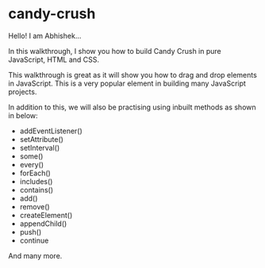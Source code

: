# candy-crush

Hello! I am Abhishek...

In this walkthrough, I show you how to build Candy Crush in pure JavaScript, HTML and CSS.  

This walkthrough is great as it will show you how to drag and drop elements in JavaScript. This is a very popular element in building many JavaScript projects.

In addition to this, we will also be practising using inbuilt methods as shown in below:

- addEventListener()
- setAttribute()
- setInterval()
- some()
- every()
- forEach()
- includes()
- contains()
- add()
- remove()
- createElement()
- appendChild()
- push()
- continue

And many more.


